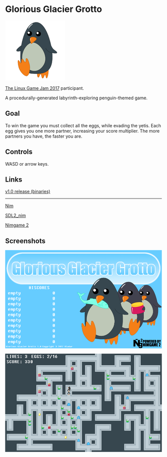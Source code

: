 Glorious Glacier Grotto
=======================

![Logo](data/gggrotto.png)

[The Linux Game Jam 2017](https://itch.io/jam/linux-jam-2017) participant.

A procedurally-generated labyrinth-exploring penguin-themed game.

Goal
----

To win the game you must collect all the eggs, while evading the yetis.
Each egg gives you one more partner, increasing your score multiplier.
The more partners you have, the faster you are.


Controls
--------

WASD or arrow keys.


Links
-----

[v1.0 release (binaries)](https://github.com/Vladar4/ng2gggrotto/releases/tag/v1.0)

--------

[Nim](https://github.com/nim-lang/Nim)

[SDL2_nim](https://github.com/Vladar4/sdl2_nim)

[Nimgame 2](https://vladar4.github.io/nimgame2/)


Screenshots
-----------

![title screen](images/scr0.png)

![game_screen](images/scr1.png)

